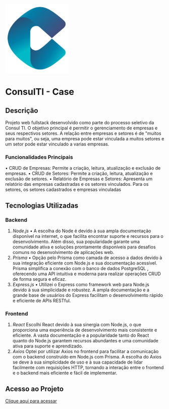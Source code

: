 ![Logo da Consul TI](front_project/public/consulti.svg)
# ConsulTI - Case

## Descrição

Projeto web fullstack desenvolvido como parte do processo seletivo da Consul TI. O objetivo principal é permitir o gerenciamento de empresas e seus respectivos setores. A relação entre empresas e setores é de "muitos para muitos", ou seja, uma empresa pode estar vinculada a muitos setores e um setor pode estar vinculado a varias empresas.

### Funcionalidades Principais

• CRUD de Empresas: Permite a criação, leitura, atualização e exclusão de empresas.
• CRUD de Setores: Permite a criação, leitura, atualização e exclusão de setores.
• Relatório de Empresas e Setores: Apresenta um relatório das empresas cadastradas e os setores vinculados. Para os setores, os setores cadastrados e empresas vinculadas

## Tecnologias Utilizadas

### Backend

1. *Node.js*
• A escolha do Node é devido à sua ampla documentação disponível na internet, o que facilita encontrar suporte e recursos para o desenvolvimento. Além disso, sua popularidade garante uma comunidade ativa e soluções prontamente disponíveis para desafios comuns no desenvolvimento de aplicações web.
2. *Prisma*
• Opção pelo Prisma como camada de acesso a dados devido à sua integração eficiente com Node.js e sua documentação acessível. Prisma simplifica a conexão com o banco de dados PostgreSQL , oferecendo uma API intuitiva e moderna para realizar operações CRUD de forma segura e eficaz.
3. *Express.js*
• Utilizei o Express como framework web para Node.js devido à sua simplicidade e robustez. A ampla documentação e a grande base de usuários do Express facilitam o desenvolvimento rápido e eficiente de APIs RESTful.

### Frontend

1. *React*
Escolhi React devido à sua sinergia com Node.js, o que proporciona uma experiência de desenvolvimento mais consistente e eficiente. A vasta documentação e a popularidade tanto do React quanto do Node.js garantem recursos abundantes e uma comunidade ativa para suporte e aprendizado.
2. *Axios*
Optei por utilizar Axios no frontend para facilitar a comunicação com o backend construído em Node.js com Prisma. A escolha do Axios se deve à sua simplicidade de uso e à sua capacidade de lidar facilmente com requisições HTTP, tornando a interação entre o frontend e o backend mais eficiente e fácil de implementar.

## Acesso ao Projeto

  [Clique aqui para acessar](https://mnazaro.github.io/case_consulti/)

